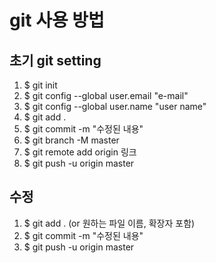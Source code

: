 # git 사용 방법

## 초기 git setting
1. $ git init
2. $ git config --global user.email "e-mail"
3. $ git config --global user.name "user name"
4. $ git add .
5. $ git commit -m "수정된 내용"
6. $ git branch -M master
7. $ git remote add origin 링크
8. $ git push -u origin master

## 수정
1. $ git add . (or 원하는 파일 이름, 확장자 포함)
2. $ git commit -m "수정된 내용"
3. $ git push -u origin master
